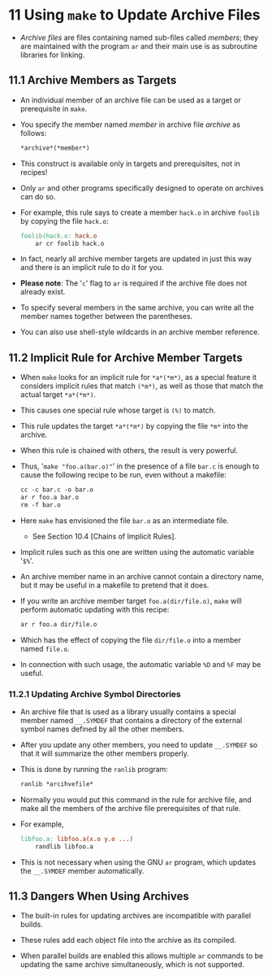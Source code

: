 # 11 Using `make` to Update Archive Files

- *Archive files* are files containing named sub-files called *members*; they are maintained with the program `ar` and their main use is as subroutine libraries for linking.

## 11.1 Archive Members as Targets

- An individual member of an archive file can be used as a target or prerequisite in `make`.

- You specify the member named *member* in archive file *archive* as follows:

    ```Makefile
    *archive*(*member*)
    ```

- This construct is available only in targets and prerequisites, not in recipes!

- Only `ar` and other programs specifically designed to operate on archives can do so.

- For example, this rule says to create a member `hack.o` in archive `foolib` by copying the file `hack.o`:

    ```Makefile
    foolib(hack.o: hack.o
        ar cr foolib hack.o
    ```

- In fact, nearly all archive member targets are updated in just this way and there is an implicit rule to do it for you.

- **Please note**: The '`c`' flag to `ar` is required if the archive file does not already exist.

- To specify several members in the same archive, you can write all the member names together between the parentheses.

- You can also use shell-style wildcards in an archive member reference.

## 11.2 Implicit Rule for Archive Member Targets

- When `make` looks for an implicit rule for `*a*(*m*)`, as a special feature it considers implicit rules that match `(*m*)`, as well as those that match the actual target `*a*(*m*)`.

- This causes one special rule whose target is `(%)` to match.

- This rule updates the target `*a*(*m*)` by copying the file `*m*` into the archive.

- When this rule is chained with others, the result is very powerful.

- Thus, '`make "foo.a(bar.o)"`' in the presence of a file `bar.c` is enough to cause the following recipe to be run, even without a makefile:

    ```Makefile
    cc -c bar.c -o bar.o
    ar r foo.a bar.o
    rm -f bar.o
    ```

- Here `make` has envisioned the file `bar.o` as an intermediate file.

    - See Section 10.4 [Chains of Implicit Rules].

- Implicit rules such as this one are written using the automatic variable '`$%`'.

- An archive member name in an archive cannot contain a directory name, but it may be useful in a makefile to pretend that it does.

- If you write an archive member target `foo.a(dir/file.o)`, `make` will perform automatic updating with this recipe:

    ```Makefile
    ar r foo.a dir/file.o
    ```

- Which has the effect of copying the file `dir/file.o` into a member named `file.o`.

- In connection with such usage, the automatic variable `%D` and `%F` may be useful.

### 11.2.1 Updating Archive Symbol Directories

- An archive file that is used as a library usually contains a special member named `__.SYMDEF` that contains a directory of the external symbol names defined by all the other members.

- After you update any other members, you need to update `__.SYMDEF` so that it will summarize the other members properly.

- This is done by running the `ranlib` program:

    ```Makefile
    ranlib *arcihvefile*
    ```

- Normally you would put this command in the rule for archive file, and make all the members of the archive file prerequisites of that rule.

- For example,

    ```Makefile
    libfoo.a: libfoo.a(x.o y.o ...)
        randlib libfoo.a
    ```

- This is not necessary when using the GNU `ar` program, which updates the `__.SYMDEF` member automatically.

## 11.3 Dangers When Using Archives

- The built-in rules for updating archives are incompatible with parallel builds.

- These rules add each object file into the archive as its compiled.

- When parallel builds are enabled this allows multiple `ar` commands to be updating the same archive simultaneously, which is not supported.
